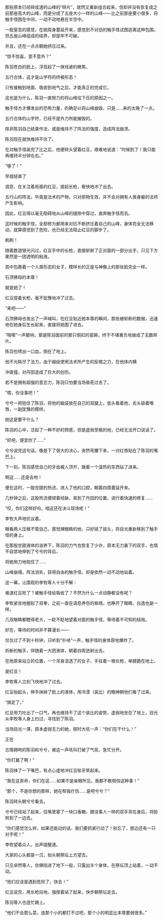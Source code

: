 那些原本已经碎成渣的山峰的“碎片”，居然又重新组合起来，但却并没有恢复成之前那座高大的山峰，而是分成了五座大小一样的山峰——比之前那座要小很多，将触手怪围在中间，一动不动地悬在半空中。

一股窒息的感觉，在她周身蔓延开来，感觉到不对劲的触手怪试图逃离这种包围，但五座山峰组成的结界，却是牢不可破。

并且，还在一点点朝她挤压过来。

“惊不惊喜，意不意外？”

陈羽苍白的脸上，浮现起了一抹戏谑的微笑。

五行合体，这才是山字符的终极形态！

只有接触到地面、吸收到地气之后，才能真正的完成它。

这也是为什么，陈羽一直努力的将山峰往下压的原因之一。

触手怪方才爆发出的恐怖力量，的确足以将山峰崩毁，只是……来的太晚了一点。

五行合体的山字符，已经不是外力所能摧毁的。

除非陈羽自己结束作法，或是维持不了阵法的强度，造成阵法崩溃。

陈羽现在就快维持不住了。

在对触手怪装完了比之后，他便转头望着红豆，艰难地说道：“时候到了！我只能再维持半分钟左右。”

“够了！”

早就结束了

调息、在关注着局面的红豆，提起长枪，极快地冲了出去。

五行山的阵法，毕竟是法术的产物，只对邪物生效，并不会对拥有人类身躯的法师产生影响。

因此，红豆得以毫无阻碍地从山峰的缝隙中穿过，直奔触手怪而去。

这时候的触手怪，全部修为都用来对抗不断挤压着自己的山峰，身体完全无法移动，就算感觉到了危险，也已经无法阻止红豆的脚步了。

刷刷！

随着数道银光闪过，红豆手中的长枪，直接斩断了正对面的一部分出手，只见下方果然是一团透明的粘液。

其中包裹着一个人类形态的女子，模样长的正是与神像上的那张脸完全一样。

石顶佛母的本尊！

就是她了！

红豆提着长枪，毫不犹豫地冲了过去。

“来吧——”

石顶佛母也发出了一声喊叫，在红豆贴近她本尊的瞬间，那些被斩断的数据，迅速地在她身后生长起来，直接将她围了进去。

“啪嗒”一声脆响，那是陈羽面前的那只倒扣的瓷碗，终于不堪重负地崩成了无数碎片。

陈羽也喷出一口血，倒在了地上。

他不光耗尽了法力，由于越级使用法术所产生的反噬之力，在他体内横

冲直撞，对丹田造成了巨大的创伤。

若不是拥有超强的意志力，陈羽只怕要当场昏死过去了。

“喂，你没事吧！”

兮兮一把抱住了陈羽，将他的脑袋放在自己的双腿上，低头看着他，舌头舔着嘴唇，一副犹豫的模样。

她这是要干什么？

陈羽的心中，泛起了一种不好的预感，但是虚弱至极的他，已经无法开口说话了。

“好吧，便宜你了……”

兮兮说完这句话，像是下了很大的决心，突然弯腰下来，一对红唇贴在了陈羽的嘴巴上。

下一刻，陈羽感觉自己的牙齿被人顶开，跟着一个温热的东西钻了进来。

啊这……还是舌吻！

便在这时，一股甘甜的热流，进入了他的口腔，朝着四周蔓延开来。

几秒钟之后，这股热流便顺着经脉，来到了丹田的位置，进行着快速的修复……

“哎，你们这样好吗，咱这还在决斗现场呢！”

李牧大声地抗议着。

眼看两人压根不管自己，感觉辣眼睛的他，只好摇了摇头，将目光重新移到了触手怪的身上。

在那股甘甜液体的滋养下，陈羽的力气也恢复了少许，原本无力垂下的双手，也情不自禁地伸到了兮兮的背后，

将她用力地抱住了……

山峰崩塌，阵法消失，获得自由的触手怪，却是依然一动不动地站着。

这一幕，让围观的李牧等人十分不解：

难道红豆败了？被触手怪给吸收了？不然为什么一点动静都没有呢？

李牧紧张地握起了双拳，之前一直在调息养伤的紫晴，也睁开了眼睛，白逸也是一样。

几双眼睛都瞪得老大，一眨不眨地望着对面的触手怪，等待着不可知的结局。

好在，等待的时间并不算漫长——

仅仅过了不到十秒钟，只听到“扑哧”一声，触手怪的身体原地爆炸了。

折断的触手，伴随着一大团液体，朝着四周迸射出去。

在他原来站立的位置，一个浑身湿透了的女子，手拄着一根长枪，单膝跪在地上。

是红豆！

李牧等人立刻飞快地冲了过去。

红豆抬起头，伸手抹掉了脸上的液体，用冷漠（装比）的眼神朝他们看了过来。

“搞定了。”

红豆用力吐出了一口气，再也维持不了这个装比的姿势，虚弱地坐在了地上，目光从李牧等人身上扫过，寻找到了陈羽。

当场目光一滞，原本虚弱无力的她，顿时大吼一声：“你们在干什么！”

正在

忘情拥吻的陈羽和兮兮，被这一声吼叫打破了气氛，急忙分开。

“你打赢了啊！”

陈羽抹了一下嘴巴，有点心虚地冲红豆呲牙笑起来。

“我在这卖命，你们在这……如果不是亲眼所见，我都不敢相信这种事！”

“那个，不是你想的那样，她在帮我疗伤……是吧兮兮？”

陈羽转头朝兮兮看去。

兮兮已经站了起来，往嘴里塞了一块口香糖，跟没事人一样的双手背在身后，将脸转到了一边去。

“你们感觉怎么样，如果还能动的话，我们要抓紧行动了！别忘了，那边还有一只对手呢！”

李牧望着众人，出声提醒道。

大家的心头都是一沉，抬头朝祭坛上方望去。

只见卓然等人，仿佛陷进了地下一般，只露出半个身体，在祭坛顶上站着，一动不动。

“他们应该是遇到危险了，快去！”

红豆说完，用长枪拄地，强撑着站了起来，快步朝祭坛走去。

陈羽等人也连忙跟上。

“他们不会那么菜，连那个小的都打不过吧，那个小的明显比本尊要弱很多。”
